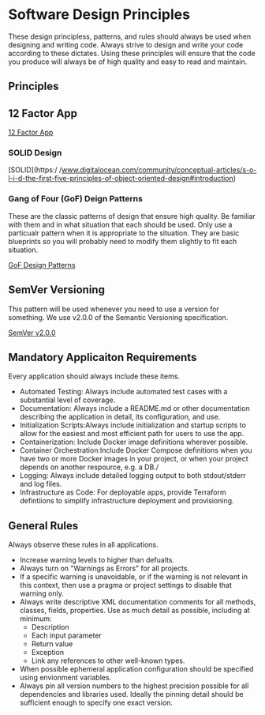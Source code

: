 # Software Design Principles

These design principless, patterns, and rules should always be used when designing and writing code. Always strive to design and write your code according to these dictates. Using these principles will ensure that the code you produce will always be of high quality and easy to read and maintain.

## Principles

## 12 Factor App

[12 Factor App](https://12factor.net/)

### SOLID Design

[SOLID](https:/
/www.digitalocean.com/community/conceptual-articles/s-o-l-i-d-the-first-five-principles-of-object-oriented-design#introduction)

### Gang of Four (GoF) Deign Patterns

These are the classic patterns of design that ensure high quality. Be familiar with them and in what situation that each should be used. Only use a particualr pattern when it is appropriate to the situation. They are basic blueprints so you will probably need to modify them slightly to fit each situation.

[GoF Design Patterns](https://www.digitalocean.com/community/tutorials/gangs-of-four-gof-design-patterns#gof-design-pattern-types)

## SemVer Versioning

This pattern will be used whenever you need to use a version for something. We use v2.0.0 of the Semantic Versioning specification.

[SemVer v2.0.0](https://semver.org/)

## Mandatory Applicaiton Requirements

Every application should always include these items.

* Automated Testing: Always include automated test cases with a substantial level of coverage.
* Documentation: Always include a README.md or other documentation describing the application in detail, its configuration, and use.
* Initialization Scripts:Always include initialization and startup scripts to allow for the easiest and most efficient path for users to use the app.
* Containerization: Include Docker image definitions wherever possible.
* Container Orchestration:Include Docker Compose definitions when you have two or more Docker images in your project, or when your project depends on another respource, e.g. a DB./
* Logging: Always include detailed logging output to both stdout/stderr and log files.
* Infrastructure as Code: For deployable apps, provide Terraform defintiions to simplify infrastructure deployment and provisioning.

## General Rules

Always observe these rules in all applications.

* Increase warning levels to higher than defualts.
* Always turn on "Warnings as Errors" for all projects.
* If a specific warning is unavoidable, or if the warning is not relevant in this context, then use a pragma or project settings to disable that warning only.
* Always write descriptive XML documentation comments for all methods, classes, fields, properties. Use as much detail as possible, including at minimum:
  * Description
  * Each input parameter
  * Return value
  * Exception
  * Link any references to other well-known types.
* When possible ephemeral application configuration should be specified using envionment variables.
* Always pin all version numbers to the highest precision possible for all dependencies and libraries used. Ideally the pinning detail should be sufficient enough to specify one exact version.
